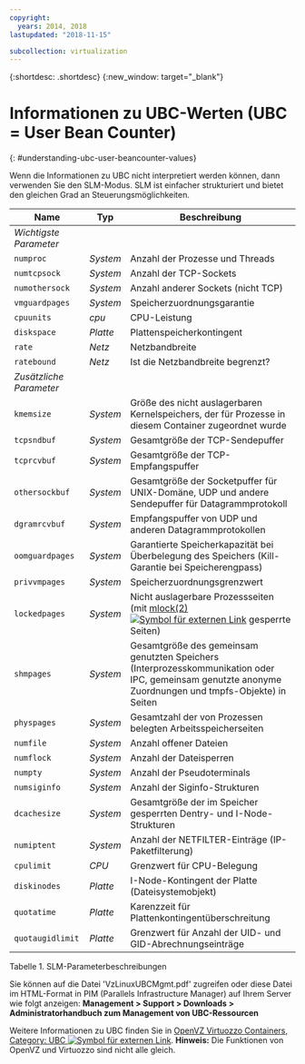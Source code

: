 ```yaml
---
copyright:
  years: 2014, 2018
lastupdated: "2018-11-15"

subcollection: virtualization
---
```


{:shortdesc: .shortdesc}
{:new_window: target="_blank"}

# Informationen zu UBC-Werten (UBC = User Bean Counter)
{: #understanding-ubc-user-beancounter-values}

Wenn die Informationen zu UBC nicht interpretiert werden können, dann verwenden Sie den SLM-Modus. SLM ist einfacher strukturiert und bietet den gleichen Grad an Steuerungsmöglichkeiten.

|Name|Typ|Beschreibung|
|---|---|---|
|*Wichtigste Parameter*|||
|`numproc`|*System*|Anzahl der Prozesse und Threads|
|`numtcpsock`|*System*|Anzahl der TCP-Sockets|
|`numothersock`|*System*|Anzahl anderer Sockets (nicht TCP)|
|`vmguardpages`|*System*|Speicherzuordnungsgarantie|
|`cpuunits`|*cpu*|CPU-Leistung|
|`diskspace`|*Platte*|Plattenspeicherkontingent|
|`rate`|*Netz*|Netzbandbreite|
|`ratebound`|*Netz*|Ist die Netzbandbreite begrenzt?|
|*Zusätzliche Parameter*|||
|`kmemsize`|*System*|Größe des nicht auslagerbaren Kernelspeichers, der für Prozesse in diesem Container zugeordnet wurde|
|`tcpsndbuf`|*System*|Gesamtgröße der TCP-Sendepuffer|
|`tcprcvbuf`|*System*|Gesamtgröße der TCP-Empfangspuffer|
|`othersockbuf`|*System*|Gesamtgröße der Socketpuffer für UNIX-Domäne, UDP und andere Sendepuffer für Datagrammprotokoll|
|`dgramrcvbuf`|*System*|Empfangspuffer von UDP und anderen Datagrammprotokollen|
|`oomguardpages`|*System*|Garantierte Speicherkapazität bei Überbelegung des Speichers (Kill-Garantie bei Speicherengpass)|
|`privvmpages`|*System*|Speicherzuordnungsgrenzwert|
|`lockedpages`|*System*|Nicht auslagerbare Prozessseiten (mit [mlock(2) ![Symbol für externen Link](../../icons/launch-glyph.svg "Symbol für externen Link")](https://linux.die.net/man/2/mlock) gesperrte Seiten)|
|`shmpages`|*System*|Gesamtgröße des gemeinsam genutzten Speichers (Interprozesskommunikation oder IPC, gemeinsam genutzte anonyme Zuordnungen und tmpfs-Objekte) in Seiten|
|`physpages`|*System*|Gesamtzahl der von Prozessen belegten Arbeitsspeicherseiten|
|`numfile`|*System*|Anzahl offener Dateien|
|`numflock`|*System*|Anzahl der Dateisperren|
|`numpty`|*System*|Anzahl der Pseudoterminals|
|`numsiginfo`|*System*|Anzahl der Siginfo-Strukturen|
|`dcachesize`|*System*|Gesamtgröße der im Speicher gesperrten Dentry- und I-Node-Strukturen|
|`numiptent`|*System*|Anzahl der NETFILTER-Einträge (IP-Paketfilterung)|
|`cpulimit`|*CPU*|Grenzwert für CPU-Belegung|
|`diskinodes`|*Platte*|I-Node-Kontingent der Platte (Dateisystemobjekt)|
|`quotatime`|*Platte*|Karenzzeit für Plattenkontingentüberschreitung|
|`quotaugidlimit`|*Platte*|Grenzwert für Anzahl der UID- und GID-Abrechnungseinträge|
<caption>Tabelle 1. SLM-Parameterbeschreibungen</caption>

Sie können auf die Datei 'VzLinuxUBCMgmt.pdf' zugreifen oder diese Datei im HTML-Format in PIM (Parallels Infrastructure Manager) auf Ihrem Server wie folgt anzeigen: **Management > Support > Downloads > Administratorhandbuch zum Management von UBC-Ressourcen**

Weitere Informationen zu UBC finden Sie in [OpenVZ Virtuozzo Containers, Category: UBC ![Symbol für externen Link](../../icons/launch-glyph.svg "Symbol für externen Link")](https://wiki.openvz.org/Category:UBC).
**Hinweis:** Die Funktionen von OpenVZ und Virtuozzo sind nicht alle gleich.
